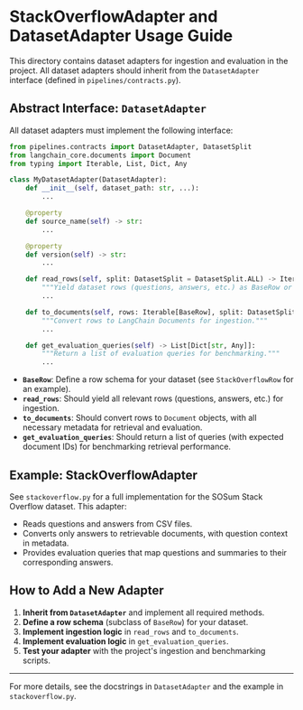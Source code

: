# StackOverflowAdapter and DatasetAdapter Usage Guide

This directory contains dataset adapters for ingestion and evaluation in the project. All dataset adapters should inherit from the `DatasetAdapter` interface (defined in `pipelines/contracts.py`).

## Abstract Interface: `DatasetAdapter`

All dataset adapters must implement the following interface:

```python
from pipelines.contracts import DatasetAdapter, DatasetSplit
from langchain_core.documents import Document
from typing import Iterable, List, Dict, Any

class MyDatasetAdapter(DatasetAdapter):
    def __init__(self, dataset_path: str, ...):
        ...

    @property
    def source_name(self) -> str:
        ...

    @property
    def version(self) -> str:
        ...

    def read_rows(self, split: DatasetSplit = DatasetSplit.ALL) -> Iterable[BaseRow]:
        """Yield dataset rows (questions, answers, etc.) as BaseRow or subclass."""
        ...

    def to_documents(self, rows: Iterable[BaseRow], split: DatasetSplit = DatasetSplit.ALL) -> List[Document]:
        """Convert rows to LangChain Documents for ingestion."""
        ...

    def get_evaluation_queries(self) -> List[Dict[str, Any]]:
        """Return a list of evaluation queries for benchmarking."""
        ...
```

- **`BaseRow`**: Define a row schema for your dataset (see `StackOverflowRow` for an example).
- **`read_rows`**: Should yield all relevant rows (questions, answers, etc.) for ingestion.
- **`to_documents`**: Should convert rows to `Document` objects, with all necessary metadata for retrieval and evaluation.
- **`get_evaluation_queries`**: Should return a list of queries (with expected document IDs) for benchmarking retrieval performance.

## Example: StackOverflowAdapter

See `stackoverflow.py` for a full implementation for the SOSum Stack Overflow dataset. This adapter:
- Reads questions and answers from CSV files.
- Converts only answers to retrievable documents, with question context in metadata.
- Provides evaluation queries that map questions and summaries to their corresponding answers.

## How to Add a New Adapter
1. **Inherit from `DatasetAdapter`** and implement all required methods.
2. **Define a row schema** (subclass of `BaseRow`) for your dataset.
3. **Implement ingestion logic** in `read_rows` and `to_documents`.
4. **Implement evaluation logic** in `get_evaluation_queries`.
5. **Test your adapter** with the project's ingestion and benchmarking scripts.

---

For more details, see the docstrings in `DatasetAdapter` and the example in `stackoverflow.py`.
